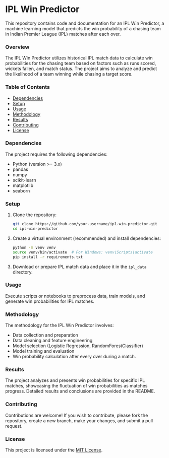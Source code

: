 # IPL Win Predictor

This repository contains code and documentation for an IPL Win Predictor, a machine learning model that predicts the win probability of a chasing team in Indian Premier League (IPL) matches after each over.

### Overview
The IPL Win Predictor utilizes historical IPL match data to calculate win probabilities for the chasing team based on factors such as runs scored, wickets fallen, and match status. The project aims to analyze and predict the likelihood of a team winning while chasing a target score.

### Table of Contents
- [Dependencies](#dependencies)
- [Setup](#setup)
- [Usage](#usage)
- [Methodology](#methodology)
- [Results](#results)
- [Contributing](#contributing)
- [License](#license)

### Dependencies
The project requires the following dependencies:
- Python (version >= 3.x)
- pandas
- numpy
- scikit-learn
- matplotlib
- seaborn

### Setup
1. Clone the repository:
   ```bash
   git clone https://github.com/your-username/ipl-win-predictor.git
   cd ipl-win-predictor
   ```
2. Create a virtual environment (recommended) and install dependencies:
   ```bash
   python -m venv venv
   source venv/bin/activate  # For Windows: venv\Scripts\activate
   pip install -r requirements.txt
   ```
3. Download or prepare IPL match data and place it in the `ipl_data` directory.

### Usage
Execute scripts or notebooks to preprocess data, train models, and generate win probabilities for IPL matches.

### Methodology
The methodology for the IPL Win Predictor involves:
- Data collection and preparation
- Data cleaning and feature engineering
- Model selection (Logistic Regression, RandomForestClassifier)
- Model training and evaluation
- Win probability calculation after every over during a match.

### Results
The project analyzes and presents win probabilities for specific IPL matches, showcasing the fluctuation of win probabilities as matches progress. Detailed results and conclusions are provided in the README.

### Contributing
Contributions are welcome! If you wish to contribute, please fork the repository, create a new branch, make your changes, and submit a pull request.

### License
This project is licensed under the [MIT License](LICENSE).
